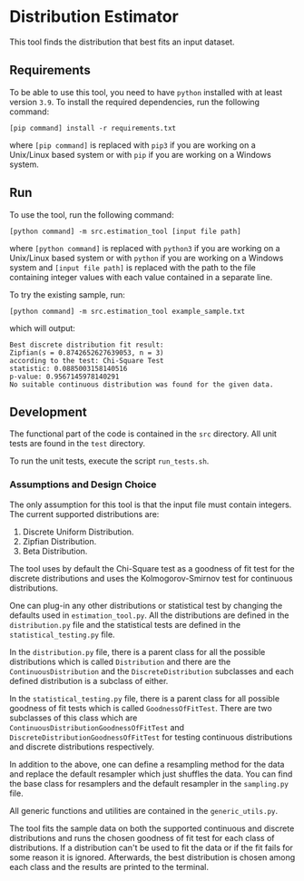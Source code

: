 # Distribution Estimator

This tool finds the distribution that best fits an input dataset.

## Requirements

To be able to use this tool, you need to have `python` installed with at least version `3.9`.
To install the required dependencies, run the following command:

```
[pip command] install -r requirements.txt
```

where `[pip command]` is replaced with `pip3` if you are working on a Unix/Linux based system or with `pip` if you are working on a Windows system.

## Run

To use the tool, run the following command:

```
[python command] -m src.estimation_tool [input file path]
```

where `[python command]` is replaced with `python3` if you are working on a Unix/Linux based system or with `python` if you are working on a Windows system and `[input file path]` is replaced with the path to the file containing integer values with each value contained in a separate line.

To try the existing sample, run:
```use
[python command] -m src.estimation_tool example_sample.txt
```

which will output:
```
Best discrete distribution fit result:
Zipfian(s = 0.8742652627639053, n = 3)
according to the test: Chi-Square Test
statistic: 0.0885003158140516
p-value: 0.9567145978140291
No suitable continuous distribution was found for the given data.
```

## Development

The functional part of the code is contained in the `src` directory. All unit tests are found in the `test` directory. 

To run the unit tests, execute the script `run_tests.sh`.

### Assumptions and Design Choice

The only assumption for this tool is that the input file must contain integers. The current supported distributions are:
1. Discrete Uniform Distribution.
2. Zipfian Distribution.
3. Beta Distribution.

The tool uses by default the Chi-Square test as a goodness of fit test for the discrete distributions and uses the Kolmogorov-Smirnov test for continuous distributions. 

One can plug-in any other distributions or statistical test by changing the defaults used in `estimation_tool.py`. All the distributions are defined in the `distribution.py` file and the statistical tests are defined in the `statistical_testing.py` file.

In the `distribution.py` file, there is a parent class for all the possible distributions which is called `Distribution` and there are the `ContinuousDistribution` and the `DiscreteDistribution` subclasses and each defined distribution is a subclass of either.

In the `statistical_testing.py` file, there is a parent class for all possible goodness of fit tests which is called `GoodnessOfFitTest`. There are two subclasses of this class which are `ContinuousDistributionGoodnessOfFitTest` and `DiscreteDistributionGoodnessOfFitTest` for testing continuous distributions and discrete distributions respectively.

In addition to the above, one can define a resampling method for the data and replace the default resampler which just shuffles the data. You can find the base class for resamplers and the default resampler in the `sampling.py` file.

All generic functions and utilities are contained in the `generic_utils.py`.

The tool fits the sample data on both the supported continuous and discrete distributions and runs the chosen goodness of fit test for each class of distributions. If a distribution can't be used to fit the data or if the fit fails for some reason it is ignored. Afterwards, the best distribution is chosen among each class and the results are printed to the terminal.
